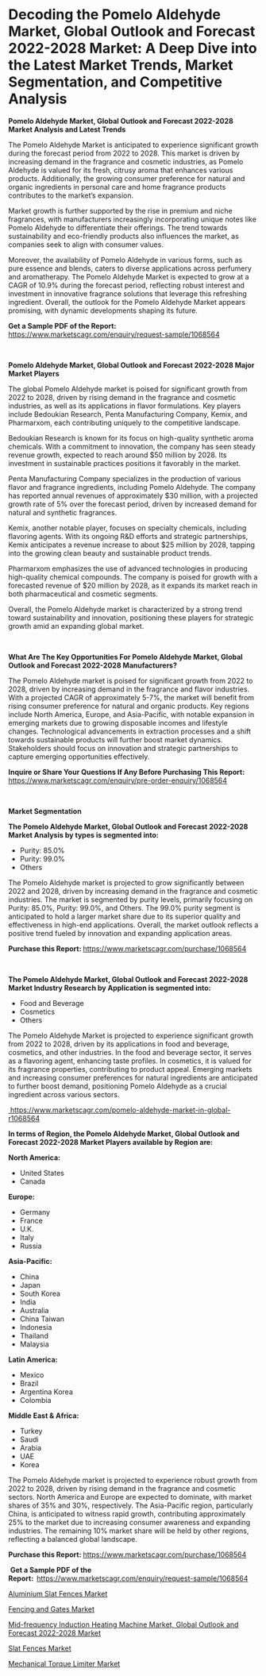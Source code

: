 <p><h1>Decoding the Pomelo Aldehyde Market, Global Outlook and Forecast 2022-2028 Market: A Deep Dive into the Latest Market Trends, Market Segmentation, and Competitive Analysis</h1></p><p><strong>Pomelo Aldehyde Market, Global Outlook and Forecast 2022-2028 Market Analysis and Latest Trends</strong></p>
<p><p>The Pomelo Aldehyde Market is anticipated to experience significant growth during the forecast period from 2022 to 2028. This market is driven by increasing demand in the fragrance and cosmetic industries, as Pomelo Aldehyde is valued for its fresh, citrusy aroma that enhances various products. Additionally, the growing consumer preference for natural and organic ingredients in personal care and home fragrance products contributes to the market’s expansion. </p><p>Market growth is further supported by the rise in premium and niche fragrances, with manufacturers increasingly incorporating unique notes like Pomelo Aldehyde to differentiate their offerings. The trend towards sustainability and eco-friendly products also influences the market, as companies seek to align with consumer values.</p><p>Moreover, the availability of Pomelo Aldehyde in various forms, such as pure essence and blends, caters to diverse applications across perfumery and aromatherapy. The Pomelo Aldehyde Market is expected to grow at a CAGR of 10.9% during the forecast period, reflecting robust interest and investment in innovative fragrance solutions that leverage this refreshing ingredient. Overall, the outlook for the Pomelo Aldehyde Market appears promising, with dynamic developments shaping its future.</p></p>
<p><strong>Get a Sample PDF of the Report:&nbsp;</strong> <a href="https://www.marketscagr.com/enquiry/request-sample/1068564?utm_campaign=2955&utm_medium=2&utm_source=Github&utm_content=ia&utm_term=21032025&utm_id=pomelo-aldehyde-market-global-outlook-and-forecast-2022-2028">https://www.marketscagr.com/enquiry/request-sample/1068564</a></p>
<p>&nbsp;</p>
<p><strong>Pomelo Aldehyde Market, Global Outlook and Forecast 2022-2028 Major Market Players</strong></p>
<p><p>The global Pomelo Aldehyde market is poised for significant growth from 2022 to 2028, driven by rising demand in the fragrance and cosmetic industries, as well as its applications in flavor formulations. Key players include Bedoukian Research, Penta Manufacturing Company, Kemix, and Pharmarxom, each contributing uniquely to the competitive landscape.</p><p>Bedoukian Research is known for its focus on high-quality synthetic aroma chemicals. With a commitment to innovation, the company has seen steady revenue growth, expected to reach around $50 million by 2028. Its investment in sustainable practices positions it favorably in the market.</p><p>Penta Manufacturing Company specializes in the production of various flavor and fragrance ingredients, including Pomelo Aldehyde. The company has reported annual revenues of approximately $30 million, with a projected growth rate of 5% over the forecast period, driven by increased demand for natural and synthetic fragrances.</p><p>Kemix, another notable player, focuses on specialty chemicals, including flavoring agents. With its ongoing R&D efforts and strategic partnerships, Kemix anticipates a revenue increase to about $25 million by 2028, tapping into the growing clean beauty and sustainable product trends.</p><p>Pharmarxom emphasizes the use of advanced technologies in producing high-quality chemical compounds. The company is poised for growth with a forecasted revenue of $20 million by 2028, as it expands its market reach in both pharmaceutical and cosmetic segments.</p><p>Overall, the Pomelo Aldehyde market is characterized by a strong trend toward sustainability and innovation, positioning these players for strategic growth amid an expanding global market.</p></p>
<p>&nbsp;</p>
<p><strong>What Are The Key Opportunities For Pomelo Aldehyde Market, Global Outlook and Forecast 2022-2028 Manufacturers?</strong></p>
<p><p>The Pomelo Aldehyde market is poised for significant growth from 2022 to 2028, driven by increasing demand in the fragrance and flavor industries. With a projected CAGR of approximately 5-7%, the market will benefit from rising consumer preference for natural and organic products. Key regions include North America, Europe, and Asia-Pacific, with notable expansion in emerging markets due to growing disposable incomes and lifestyle changes. Technological advancements in extraction processes and a shift towards sustainable products will further boost market dynamics. Stakeholders should focus on innovation and strategic partnerships to capture emerging opportunities effectively.</p></p>
<p><strong>Inquire or Share Your Questions If Any Before Purchasing This Report:</strong> <a href="https://www.marketscagr.com/enquiry/pre-order-enquiry/1068564?utm_campaign=2955&utm_medium=2&utm_source=Github&utm_content=ia&utm_term=21032025&utm_id=pomelo-aldehyde-market-global-outlook-and-forecast-2022-2028">https://www.marketscagr.com/enquiry/pre-order-enquiry/1068564</a></p>
<p>&nbsp;</p>
<p><strong>Market Segmentation</strong></p>
<p><strong>The Pomelo Aldehyde Market, Global Outlook and Forecast 2022-2028 Market Analysis by types is segmented into:</strong></p>
<p><ul><li>Purity: 85.0%</li><li>Purity: 99.0%</li><li>Others</li></ul></p>
<p><p>The Pomelo Aldehyde market is projected to grow significantly between 2022 and 2028, driven by increasing demand in the fragrance and cosmetic industries. The market is segmented by purity levels, primarily focusing on Purity: 85.0%, Purity: 99.0%, and Others. The 99.0% purity segment is anticipated to hold a larger market share due to its superior quality and effectiveness in high-end applications. Overall, the market outlook reflects a positive trend fueled by innovation and expanding application areas.</p></p>
<p><strong>Purchase this Report:&nbsp;</strong><a href="https://www.marketscagr.com/purchase/1068564?utm_campaign=2955&utm_medium=2&utm_source=Github&utm_content=ia&utm_term=21032025&utm_id=pomelo-aldehyde-market-global-outlook-and-forecast-2022-2028">https://www.marketscagr.com/purchase/1068564</a></p>
<p>&nbsp;</p>
<p><strong>The Pomelo Aldehyde Market, Global Outlook and Forecast 2022-2028 Market Industry Research by Application is segmented into:</strong></p>
<p><ul><li>Food and Beverage</li><li>Cosmetics</li><li>Others</li></ul></p>
<p><p>The Pomelo Aldehyde Market is projected to experience significant growth from 2022 to 2028, driven by its applications in food and beverage, cosmetics, and other industries. In the food and beverage sector, it serves as a flavoring agent, enhancing taste profiles. In cosmetics, it is valued for its fragrance properties, contributing to product appeal. Emerging markets and increasing consumer preferences for natural ingredients are anticipated to further boost demand, positioning Pomelo Aldehyde as a crucial ingredient across various sectors.</p></p>
<p><a href="https://www.marketscagr.com/pomelo-aldehyde-market-in-global-r1068564?utm_campaign=2955&utm_medium=2&utm_source=Github&utm_content=ia&utm_term=21032025&utm_id=pomelo-aldehyde-market-global-outlook-and-forecast-2022-2028">&nbsp;https://www.marketscagr.com/pomelo-aldehyde-market-in-global-r1068564</a></p>
<p><strong>In terms of Region, the Pomelo Aldehyde Market, Global Outlook and Forecast 2022-2028 Market Players available by Region are:</strong></p>
<p>
    <p> <strong> North America: </strong>
        <ul>
            <li>United States</li>
            <li>Canada</li>
        </ul>
        </p> 
    <p> <strong> Europe: </strong>
        <ul>
            <li>Germany</li>
            <li>France</li>
            <li>U.K.</li>
            <li>Italy</li>
            <li>Russia</li>
        </ul>
        </p> 
    <p> <strong> Asia-Pacific: </strong>
        <ul>
            <li>China</li>
            <li>Japan</li>
            <li>South Korea</li>
            <li>India</li>
            <li>Australia</li>
            <li>China Taiwan</li>
            <li>Indonesia</li>
            <li>Thailand</li>
            <li>Malaysia</li>
        </ul>
        </p> 
    <p> <strong> Latin America: </strong>
        <ul>
            <li>Mexico</li>
            <li>Brazil</li>
            <li>Argentina Korea</li>
            <li>Colombia</li>
        </ul>
        </p> 
    <p> <strong> Middle East & Africa: </strong>
        <ul>
            <li>Turkey</li>
            <li>Saudi</li>
            <li>Arabia</li>
            <li>UAE</li>
            <li>Korea</li>
        </ul>
    </p>
    </p>
<p><p>The Pomelo Aldehyde market is projected to experience robust growth from 2022 to 2028, driven by rising demand in the fragrance and cosmetic sectors. North America and Europe are expected to dominate, with market shares of 35% and 30%, respectively. The Asia-Pacific region, particularly China, is anticipated to witness rapid growth, contributing approximately 25% to the market due to increasing consumer awareness and expanding industries. The remaining 10% market share will be held by other regions, reflecting a balanced global landscape.</p></p>
<p><strong>Purchase this Report: </strong><a href="https://www.marketscagr.com/purchase/1068564?utm_campaign=2955&utm_medium=2&utm_source=Github&utm_content=ia&utm_term=21032025&utm_id=pomelo-aldehyde-market-global-outlook-and-forecast-2022-2028">https://www.marketscagr.com/purchase/1068564</a></p>
<p>&nbsp;<strong>Get a Sample PDF of the Report:&nbsp;&nbsp;</strong><a href="https://www.marketscagr.com/enquiry/request-sample/1068564?utm_campaign=2955&utm_medium=2&utm_source=Github&utm_content=ia&utm_term=21032025&utm_id=pomelo-aldehyde-market-global-outlook-and-forecast-2022-2028">https://www.marketscagr.com/enquiry/request-sample/1068564</a></p>
<p><strong></strong></p>
<p><p><a href="https://www.linkedin.com/pulse/aluminium-slat-fences-industry-insights-report-analyzing-lvkoc?utm_campaign=2955&utm_medium=2&utm_source=Github&utm_content=ia&utm_term=21032025&utm_id=pomelo-aldehyde-market-global-outlook-and-forecast-2022-2028">Aluminium Slat Fences Market</a></p><p><a href="https://www.linkedin.com/pulse/market-dynamics-projected-growth-fencing-gates-cagr-123-gn1oc?utm_campaign=2955&utm_medium=2&utm_source=Github&utm_content=ia&utm_term=21032025&utm_id=pomelo-aldehyde-market-global-outlook-and-forecast-2022-2028">Fencing and Gates Market</a></p><p><a href="https://github.com/lanuskarnajc/Market-Research-Report-List-1/blob/main/mid-frequency-induction-heating-machine-market-global-outlook-and-forecast-2022-2028-market.md?utm_campaign=2955&utm_medium=2&utm_source=Github&utm_content=ia&utm_term=21032025&utm_id=pomelo-aldehyde-market-global-outlook-and-forecast-2022-2028">Mid-frequency Induction Heating Machine Market, Global Outlook and Forecast 2022-2028 Market</a></p><p><a href="https://www.linkedin.com/pulse/comprehensive-analysis-slat-fences-market-key-player-profiles-gefwc?utm_campaign=2955&utm_medium=2&utm_source=Github&utm_content=ia&utm_term=21032025&utm_id=pomelo-aldehyde-market-global-outlook-and-forecast-2022-2028">Slat Fences Market</a></p><p><a href="https://www.linkedin.com/pulse/assessing-effect-ofcompany-themechanical-torque-limiter-market-gvp8f?utm_campaign=2955&utm_medium=2&utm_source=Github&utm_content=ia&utm_term=21032025&utm_id=pomelo-aldehyde-market-global-outlook-and-forecast-2022-2028">Mechanical Torque Limiter Market</a></p></p>